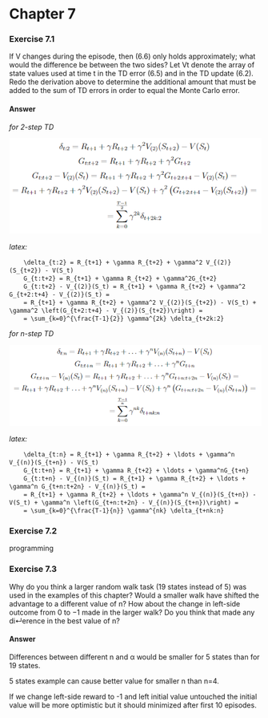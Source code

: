 # Chapter 7

### Exercise 7.1

If V changes during the episode, then (6.6) only holds approximately; what would the difference be between the two sides? 
Let Vt denote the array of state values used at time t in the TD error (6.5) and in the TD update (6.2). 
Redo the derivation above to determine the additional amount that must be added to the sum of TD errors in order to equal the Monte Carlo error.

#### Answer

_for 2-step TD_

![answer 7.1 (case 2-step TD)](assets/answer-007_01_01.png)

_latex:_

```
    \delta_{t:2} = R_{t+1} + \gamma R_{t+2} + \gamma^2 V_{(2)}(S_{t+2}) - V(S_t)
    G_{t:t+2} = R_{t+1} + \gamma R_{t+2} + \gamma^2G_{t+2}
    G_{t:t+2} - V_{(2)}(S_t) = R_{t+1} + \gamma R_{t+2} + \gamma^2 G_{t+2:t+4} - V_{(2)}(S_t) =
    = R_{t+1} + \gamma R_{t+2} + \gamma^2 V_{(2)}(S_{t+2}) - V(S_t) + \gamma^2 \left(G_{t+2:t+4} - V_{(2)}(S_{t+2})\right) = 
    = \sum_{k=0}^{\frac{T-1}{2}} \gamma^{2k} \delta_{t+2k:2}
```

_for n-step TD_

![answer 7.1 (case n-step TD)](assets/answer-007_01_02.png)

_latex:_

```
    \delta_{t:n} = R_{t+1} + \gamma R_{t+2} + \ldots + \gamma^n V_{(n)}(S_{t+n}) - V(S_t)
    G_{t:t+n} = R_{t+1} + \gamma R_{t+2} + \ldots + \gamma^nG_{t+n}
    G_{t:t+n} - V_{(n)}(S_t) = R_{t+1} + \gamma R_{t+2} + \ldots + \gamma^n G_{t+n:t+2n} - V_{(n)}(S_t) =
    = R_{t+1} + \gamma R_{t+2} + \ldots + \gamma^n V_{(n)}(S_{t+n}) - V(S_t) + \gamma^n \left(G_{t+n:t+2n} - V_{(n)}(S_{t+n})\right) = 
    = \sum_{k=0}^{\frac{T-1}{n}} \gamma^{nk} \delta_{t+nk:n}
```    

### Exercise 7.2

programming

### Exercise 7.3

Why do you think a larger random walk task (19 states instead of 5) was
used in the examples of this chapter? Would a smaller walk have shifted the advantage
to a different value of n? How about the change in left-side outcome from 0 to −1 made
in the larger walk? Do you think that made any di↵erence in the best value of n?

#### Answer 

Differences between different n and α would be smaller for 5 states than for 19 states.

5 states example can cause better value for smaller n than n=4.

If we change left-side reward to -1 and left initial value untouched the initial value will be more optimistic but it should minimized after first 10 episodes.
